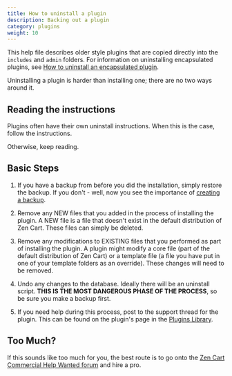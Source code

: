 ```yaml
---
title: How to uninstall a plugin
description: Backing out a plugin
category: plugins
weight: 10
---
```


This help file describes older style plugins that are copied directly into the `includes` and `admin` folders.  For information on uninstalling encapsulated plugins, see [How to uninstall an encapsulated plugin](/user/plugins/uninstalling_encapsulated/).

Uninstalling a plugin is harder than installing one; there are no
two ways around it. 


## Reading the instructions

Plugins often have their own uninstall instructions.  When this is
the case, follow the instructions. 

Otherwise, keep reading. 

## Basic Steps 

1. If you have a backup from before you did the installation, simply 
restore the backup.  If you don't - well, now you see the importance
of [creating a backup](/user/running/backup/).

1. Remove any NEW files that you added in the process of installing the plugin.   A NEW file is a file that doesn't exist in the default distribution of Zen Cart.  These files can simply be deleted. 

1. Remove any modifications to EXISTING files that you performed as part of installing the plugin.  A plugin might modify a core file (part of the default distribution of Zen Cart) or a template file (a file you have put in one of your template folders as an override).  These changes will need to be removed. 

1. Undo any changes to the database. Ideally there will be an uninstall
script.  **THIS IS THE MOST DANGEROUS PHASE OF THE PROCESS**, so be sure
you make a backup first. 

1. If you need help during this process, post to the support thread
for the plugin.  This can be found on the plugin's page in the 
[Plugins Library](https://www.zen-cart.com/downloads.php). 

## Too Much? 
If this sounds like too much for you, the best route is to go onto the 
[Zen Cart Commercial Help Wanted forum](https://www.zen-cart.com/forumdisplay.php?138-Commercial-Help-Wanted) and hire a pro. 

